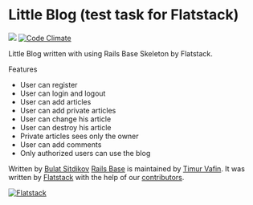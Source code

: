# Little Blog (test task for Flatstack)

[<img src="https://semaphoreapp.com/api/v1/projects/148cf44c-3abb-45b8-8bdc-dc8ee84123b5/181401/badge.png">](https://semaphoreapp.com/bulatsitdikov/little-blog)
[![Code Climate](https://codeclimate.com/github/bulatsitdikov/little-blog.png)](https://codeclimate.com/github/bulatsitdikov/little-blog)


Little Blog written with using Rails Base Skeleton by Flatstack.

Features
* User can register
* User can login and logout
* User can add articles
* User can add private articles
* User can change his article
* User can destroy his article
* Private articles sees only the owner
* User can add comments
* Only authorized users can use the blog


Written by [Bulat Sitdikov](http://github.com/bulatsitdikov)
[Rails Base](https://github.com/fs/rails-base) is maintained by [Timur Vafin](http://github.com/timurvafin).
It was written by [Flatstack](http://www.flatstack.com) with the help of our
[contributors](http://github.com/fs/rails-base/contributors).


[![Flatstack](http://www.flatstack.com/assets/images/logo.png)](http://www.flatstack.com)

